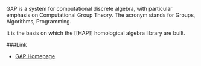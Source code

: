 GAP is a system for computational discrete algebra, with particular emphasis on Computational Group Theory. The acronym stands for Groups, Algorithms, Programming.

It is the basis on which the [[HAP]] homological algebra library are built.


###Link

* [GAP Homepage](http://www.gap-system.org/)

